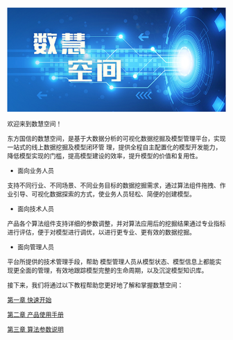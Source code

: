 ![](/assets/数慧空间.jpg)

欢迎来到数慧空间！

东方国信的数慧空间，是基于大数据分析的可视化数据挖掘及模型管理平台，实现一站式的线上数据挖掘及模型闭环管 理，提供全程自主配置化的模型开发能力，降低模型实现的门槛，提高模型建设的效率，提升模型的价值和复用性。

* 面向业务人员

支持不同行业、不同场景、不同业务目标的数据挖掘需求，通过算法组件拖拽、作业引导、可视化数据探索的方式，使业务人员轻松、简便的创建模型。

* 面向技术人员

产品各个算法组件支持详细的参数调整，并对算法应用后的挖掘结果通过专业指标进行评估，便于对模型进行调优，以进行更专业、更有效的数据挖掘。

* 面向管理人员

平台所提供的技术管理手段，帮助 模型管理人员从模型状态、模型信息上都能实现更全面的管理，有效地跟踪模型完整的生命周期，以及沉淀模型知识库。

接下来，我们将通过以下教程帮助您更好地了解和掌握数慧空间：

[第一章  快速开始](//kuai-su-kai-shi.md)

[第二章  产品使用手册](/chan-pin-shi-yong-shou-ce.md)

[第三章  算法参数说明](/suan-fa-can-shu-shuo-ming.md)

